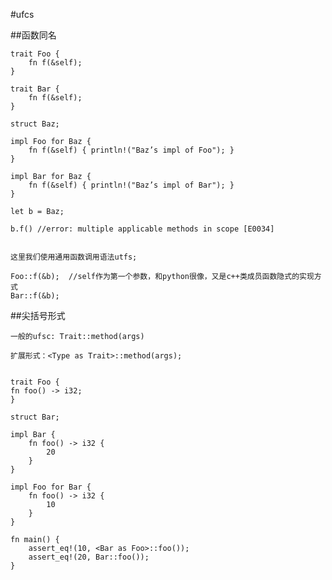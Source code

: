 #ufcs

##函数同名

    trait Foo {
        fn f(&self);
    }

    trait Bar {
        fn f(&self);
    }

    struct Baz;

    impl Foo for Baz {
        fn f(&self) { println!("Baz’s impl of Foo"); }
    }

    impl Bar for Baz {
        fn f(&self) { println!("Baz’s impl of Bar"); }
    }

    let b = Baz;
    
    b.f() //error: multiple applicable methods in scope [E0034]
    
    
    这里我们使用通用函数调用语法utfs;
    
    Foo::f(&b);  //self作为第一个参数，和python很像，又是c++类成员函数隐式的实现方式
    Bar::f(&b);
    
##尖括号形式

    一般的ufsc: Trait::method(args)
    
    扩展形式：<Type as Trait>::method(args);
    
    
    trait Foo {
    fn foo() -> i32;
    }

    struct Bar;

    impl Bar {
        fn foo() -> i32 {
            20
        }
    }

    impl Foo for Bar {
        fn foo() -> i32 {
            10
        }
    }

    fn main() {
        assert_eq!(10, <Bar as Foo>::foo());
        assert_eq!(20, Bar::foo());
    }